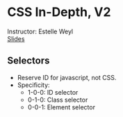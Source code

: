 # CSS In-Depth, V2

Instructor: Estelle Weyl  
[Slides](http://estelle.github.io/cssmastery)

## Selectors

- Reserve ID for javascript, not CSS.
- Specificity:
  - 1-0-0: ID selector
  - 0-1-0: Class selector
  - 0-0-1: Element selector